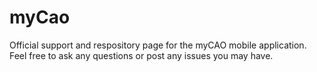 # myCao
Official support and respository page for the myCAO mobile application.
Feel free to ask any questions or post any issues you may have.
